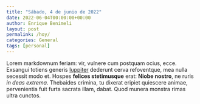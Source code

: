 ```yaml
---
title: "Sábado, 4 de junio de 2022"
date: 2022-06-04T00:00:00+00:00
author: Enrique Benimeli
layout: post
permalink: /hoy/
categories: General
tags: [personal]
---
```

Lorem markdownum feriam: vir, vulnere cum postquam ocius, ecce. Exsangui totiens
generis [Iuppiter](http://www.fertur.io/aeacidis) dederunt cerva refoventque,
mea nulla secessit modo et. Hospes **felices stetimusque** erat: **Niobe
nostro**, ne ruris *in deas extrema*. Thebaides crimina, tu dixerat eripiet
quiescere animae, pervenientia fuit furta sacrata illam, dabat. Quod munera
monstra rimas ultra cunctos.
